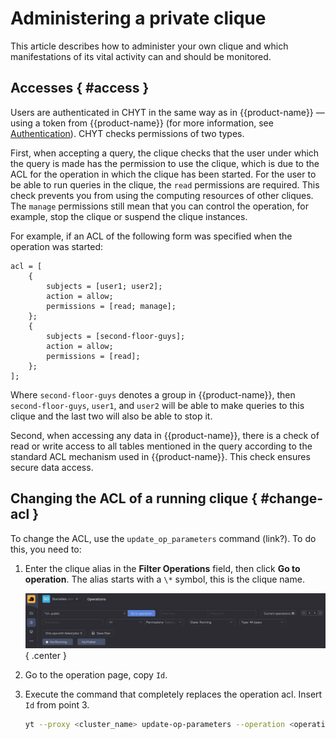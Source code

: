 # Administering a private clique

This article describes how to administer your own clique and which manifestations of its vital activity can and should be monitored.

## Accesses { #access }

Users are authenticated in CHYT in the same way as in {{product-name}} — using a token from {{product-name}} (for more information, see [Authentication](../../../../../user-guide/storage/auth.md)). CHYT checks permissions of two types.

First, when accepting a query, the clique checks that the user under which the query is made has the permission to use the clique, which is due to the ACL for the operation in which the clique has been  started. For the user to be able to run queries in the clique, the `read` permissions are required. This check prevents you from using the computing resources of other cliques. The `manage` permissions still mean that you can control the operation, for example, stop the clique or suspend the clique instances.

For example, if an ACL of the following form was specified when the operation was started:

```
acl = [
    {
        subjects = [user1; user2];
        action = allow;
        permissions = [read; manage];
    };
    {
        subjects = [second-floor-guys];
        action = allow;
        permissions = [read];
    };
];
```

Where `second-floor-guys` denotes a group in {{product-name}}, then `second-floor-guys`, `user1`, and `user2` will be able to make queries to this clique and the last two will also be able to stop it.

Second, when accessing any data in {{product-name}}, there is a check of read or write access to all tables mentioned in the query according to the standard ACL mechanism used in {{product-name}}. This check ensures secure data access.

## Changing the ACL of a running clique { #change-acl }

To change the ACL, use the `update_op_parameters` command (link?). To do this, you need to:

1. Enter the clique alias in the **Filter Operations** field, then click **Go to operation**. The alias starts with a `\*` symbol, this is the clique name.

   ![find_operation_by_alias](../../../../../../images/find_op_by_alias.png){ .center }

2. Go to the operation page, copy `Id`.

3. Execute the command that completely replaces the operation acl. Insert `Id` from point 3.

   ```bash
   yt --proxy <cluster_name> update-op-parameters --operation <operation_id> '{acl = [{subjects=[robot-1; robot-2; robot-3]; action=allow; permissions=[read]};{subjects=[<subject>]; action=allow; permissions=[read;manage]}]}'
   ```
